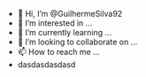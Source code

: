 - 👋 Hi, I’m @GuilhermeSilva92
- 👀 I’m interested in ...
- 🌱 I’m currently learning ...
- 💞️ I’m looking to collaborate on ...
- 📫 How to reach me ...
- dasdasdasdasd


<div>
<img height="100px" url="https://github-readme-stats.vercel.app/api?username=guilhermeb-silva" alt=""/>


</div>

<!---
GuilhermeSilva92/GuilhermeSilva92 is a ✨ special ✨ repository because its `README.md` (this file) appears on your GitHub profile.
You can click the Preview link to take a look at your changes.
--->
